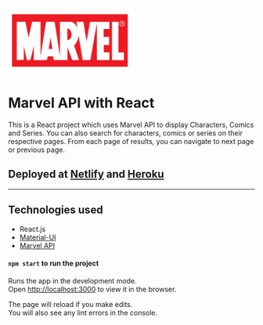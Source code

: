 <img src="src/img/marvelLogo2.png" width="50%" alt="Marvel logo"/>

# Marvel API with React

This is a React project which uses Marvel API to display Characters, Comics and Series. You can also search for characters, comics or series on their respective pages. From each page of results, you can navigate to next page or previous page.

## Deployed at [Netlify](https://react-marvel-api.netlify.app) and [Heroku](https://react-marvel-api.herokuapp.com/)
---

## Technologies used
- React.js
- [Material-UI](https://material-ui.com/getting-started/installation/)
- [Marvel API](https://developer.marvel.com/)


#### `npm start` to run the project

Runs the app in the development mode.\
Open [http://localhost:3000](http://localhost:3000) to view it in the browser.

The page will reload if you make edits.\
You will also see any lint errors in the console.
